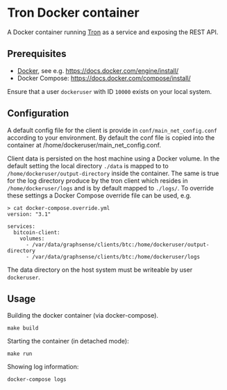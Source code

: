 # Tron Docker container

A Docker container running [Tron][tron] as a service and exposing
the REST API.

## Prerequisites

- [Docker][docker], see e.g. https://docs.docker.com/engine/install/
- Docker Compose: https://docs.docker.com/compose/install/

Ensure that a user `dockeruser` with ID `10000` exists on your local system.

## Configuration

A default config file for the client is provide in `conf/main_net_config.conf` according to your environment.
By default the conf file is copied into the container at /home/dockeruser/main_net_config.conf.

Client data is persisted on the host machine using a Docker volume.
In the default setting the local directory `./data` is mapped to
to `/home/dockeruser/output-directory` inside the container.
The same is true for the log directory produce by the tron client 
which resides in `/home/dockeruser/logs` and is by default mapped
to `./logs/`. To override these settings 
a Docker Compose override file can be used, e.g.

```
> cat docker-compose.override.yml
version: "3.1"

services:
  bitcoin-client:
    volumes:
      - /var/data/graphsense/clients/btc:/home/dockeruser/output-directory
      - /var/data/graphsense/clients/btc:/home/dockeruser/logs
```

The data directory on the host system must be writeable by user `dockeruser`.

## Usage

Building the docker container (via docker-compose).

    make build

Starting the container (in detached mode):

    make run

Showing log information:

    docker-compose logs


[tron]: https://tron.network/
[docker]: https://www.docker.com
